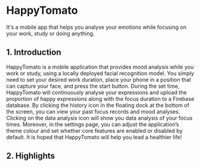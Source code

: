 # HappyTomato

It's a mobile app that helps you analyse your emotions while focusing on your work, study or doing anything.

## 1. Introduction

HappyTomato is a mobile application that provides mood analysis while you work or study, using a locally deployed facial recognition model. You simply need to set your desired work duration, place your phone in a position that can capture your face, and press the start button. During the set time, HappyTomato will continuously analyse your expressions and upload the proportion of happy expressions along with the focus duration to a Firebase database. By clicking the history icon in the floating dock at the bottom of the screen, you can view your past focus records and mood analyses. Clicking on the data analysis icon will show you data analysis of your focus times. Moreover, in the settings page, you can adjust the application’s theme colour and set whether core features are enabled or disabled by default. It is hoped that HappyTomato will help you lead a healthier life!

## 2. Highlights